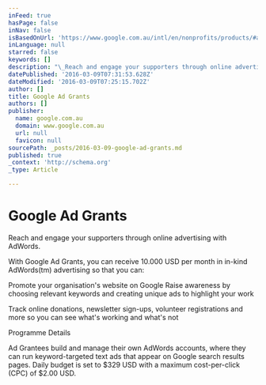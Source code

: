 ```yaml
---
inFeed: true
hasPage: false
inNav: false
isBasedOnUrl: 'https://www.google.com.au/intl/en/nonprofits/products/#adwords#tab4'
inLanguage: null
starred: false
keywords: []
description: "\_Reach and engage your supporters through online advertising with AdWords."
datePublished: '2016-03-09T07:31:53.628Z'
dateModified: '2016-03-09T07:25:15.702Z'
author: []
title: Google Ad Grants
authors: []
publisher:
  name: google.com.au
  domain: www.google.com.au
  url: null
  favicon: null
sourcePath: _posts/2016-03-09-google-ad-grants.md
published: true
_context: 'http://schema.org'
_type: Article

---
```

# Google Ad Grants

Reach and engage your supporters through online advertising with AdWords.

With Google Ad Grants, you can receive 10.000 USD per month in in-kind AdWords(tm) advertising so that you can:

Promote your organisation's website on Google Raise awareness by choosing relevant keywords and creating unique ads to highlight your work 

Track online donations, newsletter sign-ups, volunteer registrations and more so you can see what's working and what's not 

Programme Details

Ad Grantees build and manage their own AdWords accounts, where they can run keyword-targeted text ads that appear on Google search results pages. Daily budget is set to $329 USD with a maximum cost-per-click (CPC) of $2.00 USD.